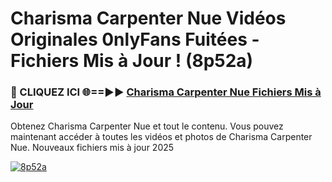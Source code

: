 # Charisma Carpenter Nue Vidéos Originales 0nlyFans Fuitées - Fichiers Mis à Jour ! (8p52a)

<h3>🔴 CLIQUEZ ICI 🌐==►► <a href="https://tinyurl.com/2pmr4ezf" rel="nofollow">Charisma Carpenter Nue Fichiers Mis à Jour</a></h3>

Obtenez Charisma Carpenter Nue et tout le contenu. Vous pouvez maintenant accéder à toutes les vidéos et photos de Charisma Carpenter Nue. Nouveaux fichiers mis à jour 2025

[![8p52a](https://i.imgur.com/6SNvagu.gif)](https://tinyurl.com/2pmr4ezf)
